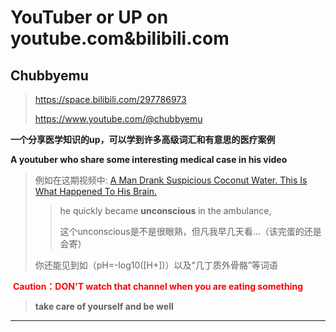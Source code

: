 # YouTuber or UP on youtube.com&bilibili.com



## **Chubbyemu**

> https://space.bilibili.com/297786973
>
> https://www.youtube.com/@chubbyemu

**一个分享医学知识的up，可以学到许多高级词汇和有意思的医疗案例**

**A  youtuber who share some interesting medical case in his video**

> 例如在这期视频中: [A Man Drank Suspicious Coconut Water. This Is What Happened To His Brain.](https://www.bilibili.com/video/BV1w84y147TU)
>
> >  he quickly became **unconscious** in the ambulance,
> >
> > 这个unconscious是不是很眼熟，但凡我早几天看...（该完蛋的还是会寄）
>
> 你还能见到如（pH=-log10([H+])）以及“几丁质外骨骼”等词语

<font color='red'> **Caution：DON'T watch that channel when you are eating something** </font>

>**take care of yourself and be well**

***



